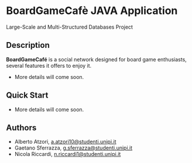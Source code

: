 
# BoardGameCafè JAVA Application

Large-Scale and Multi-Structured Databases Project

## Description

**BoardGameCafé** is a social network designed for board game enthusiasts, several features it offers to enjoy it.

- More details will come soon.

## Quick Start

 - More details will come soon.

## Authors

* Alberto Atzori, a.atzori10@studenti.unipi.it
* Gaetano Sferrazza, g.sferrazza@studenti.unipi.it
* Nicola Riccardi, n.riccardi1@studenti.unipi.it

